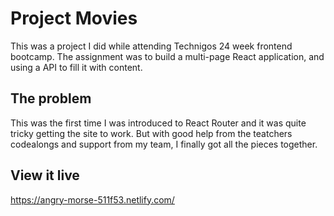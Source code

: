 # Project Movies

This was a project I did while attending Technigos 24 week frontend bootcamp. The assignment was to build  a multi-page React application, and using a API to fill it with content.

## The problem

This was the first time I was introduced to React Router and it was quite tricky getting the site to work. But with good help from the teatchers codealongs and support from my team, I finally got all the pieces together.

## View it live

https://angry-morse-511f53.netlify.com/
